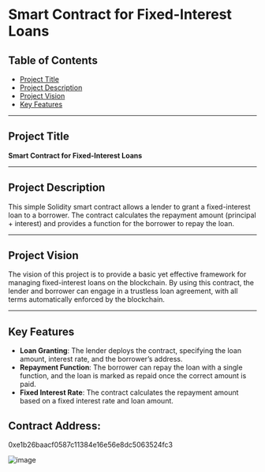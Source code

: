 # Smart Contract for Fixed-Interest Loans

## Table of Contents
- [Project Title](#project-title)
- [Project Description](#project-description)
- [Project Vision](#project-vision)
- [Key Features](#key-features)

---

## Project Title

**Smart Contract for Fixed-Interest Loans**

---

## Project Description

This simple Solidity smart contract allows a lender to grant a fixed-interest loan to a borrower. The contract calculates the repayment amount (principal + interest) and provides a function for the borrower to repay the loan.

---

## Project Vision

The vision of this project is to provide a basic yet effective framework for managing fixed-interest loans on the blockchain. By using this contract, the lender and borrower can engage in a trustless loan agreement, with all terms automatically enforced by the blockchain.

---

## Key Features

- **Loan Granting**: The lender deploys the contract, specifying the loan amount, interest rate, and the borrower’s address.
- **Repayment Function**: The borrower can repay the loan with a single function, and the loan is marked as repaid once the correct amount is paid.
- **Fixed Interest Rate**: The contract calculates the repayment amount based on a fixed interest rate and loan amount.
## Contract Address:
0xe1b26baacf0587c11384e16e56e8dc5063524fc3

![image](https://github.com/user-attachments/assets/549fe193-ba28-4e49-a024-dc79c022df95)


